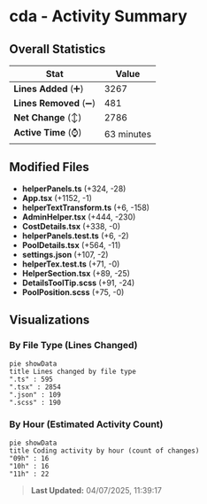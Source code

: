 # cda - Activity Summary 

## Overall Statistics

| Stat                   | Value                                                             |
| ---------------------- | ----------------------------------------------------------------- |
| **Lines Added** (➕)   | 3267                                          |
| **Lines Removed** (➖) | 481                                        |
| **Net Change** (↕)    | 2786                |
| **Active Time** (⌚)   | 63 minutes |


## Modified Files
- **helperPanels.ts** (+324, -28)
- **App.tsx** (+1152, -1)
- **helperTextTransform.ts** (+6, -158)
- **AdminHelper.tsx** (+444, -230)
- **CostDetails.tsx** (+338, -0)
- **helperPanels.test.ts** (+6, -2)
- **PoolDetails.tsx** (+564, -11)
- **settings.json** (+107, -2)
- **helperTex.test.ts** (+71, -0)
- **HelperSection.tsx** (+89, -25)
- **DetailsToolTip.scss** (+91, -24)
- **PoolPosition.scss** (+75, -0)

## Visualizations

### By File Type (Lines Changed)

```mermaid
pie showData
title Lines changed by file type
".ts" : 595
".tsx" : 2854
".json" : 109
".scss" : 190
```

### By Hour (Estimated Activity Count)

```mermaid
pie showData
title Coding activity by hour (count of changes)
"09h" : 16
"10h" : 16
"11h" : 22
```


> **Last Updated:** 04/07/2025, 11:39:17
